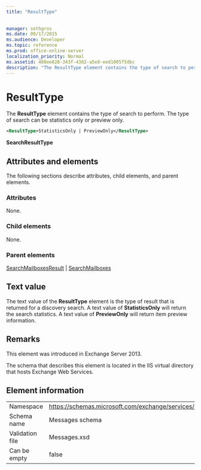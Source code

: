 ```yaml
---
title: "ResultType"
 
 
manager: sethgros
ms.date: 09/17/2015
ms.audience: Developer
ms.topic: reference
ms.prod: office-online-server
localization_priority: Normal
ms.assetid: 488ee828-343f-4382-a5e8-eed1005f5dbc
description: "The ResultType element contains the type of search to perform. The type of search can be statistics only or preview only."
---
```


# ResultType

The **ResultType** element contains the type of search to perform. The type of search can be statistics only or preview only. 
  
```XML
<ResultType>StatisticsOnly | PreviewOnly</ResultType>
```

 **SearchResultType**
## Attributes and elements

The following sections describe attributes, child elements, and parent elements.
  
### Attributes

None.
  
### Child elements

None.
  
### Parent elements

[SearchMailboxesResult](searchmailboxesresult.md) | [SearchMailboxes](searchmailboxes.md)
  
## Text value

The text value of the **ResultType** element is the type of result that is returned for a discovery search. A text value of **StatisticsOnly** will return the search statistics. A text value of **PreviewOnly** will return item preview information. 
  
## Remarks

This element was introduced in Exchange Server 2013.
  
The schema that describes this element is located in the IIS virtual directory that hosts Exchange Web Services.
  
## Element information

|||
|:-----|:-----|
|Namespace  <br/> |https://schemas.microsoft.com/exchange/services/2006/messages  <br/> |
|Schema name  <br/> |Messages schema  <br/> |
|Validation file  <br/> |Messages.xsd  <br/> |
|Can be empty  <br/> |false  <br/> |
   

